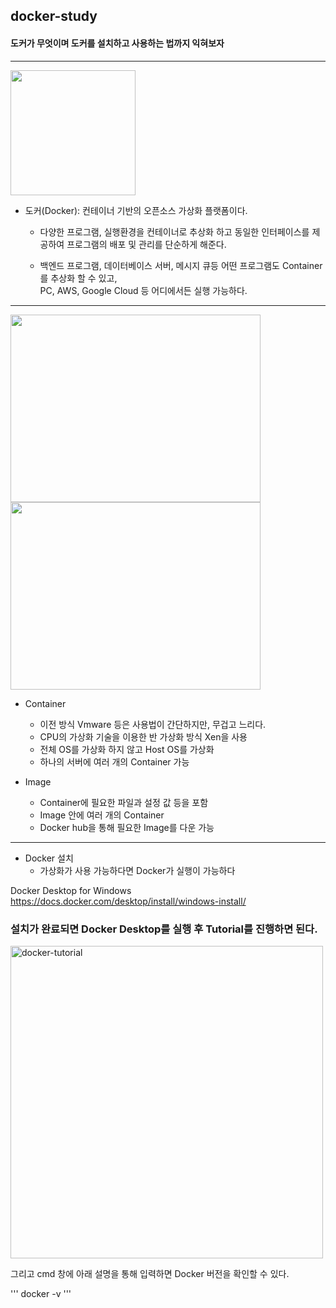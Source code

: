 ## docker-study

#### 도커가 무엇이며 도커를 설치하고 사용하는 법까지 익혀보자

<hr>

<img src="https://user-images.githubusercontent.com/118269278/218919796-d4e866e4-edec-4ee8-a2d5-776916782761.png" width=200 height=200>

* 도커(Docker): 컨테이너 기반의 오픈소스 가상화 플랫폼이다.

  * 다양한 프로그램, 실행환경을 컨테이너로 추상화 하고 동일한 인터페이스를 제공하여 프로그램의 배포 및 관리를 단순하게 해준다.
  
  * 백엔드 프로그램, 데이터베이스 서버, 메시지 큐등 어떤 프로그램도 Container를 추상화 할 수 있고,<br>PC, AWS, Google Cloud 등 어디에서든 실행 가능하다.
  
<hr>

<img src="https://user-images.githubusercontent.com/118269278/218923208-4424ce88-0570-4527-a3b2-1d0895a1e397.png" width=400 height=300/>

<img src="https://subicura.com/generated/assets/article_images/2017-01-19-docker-guide-for-beginners-1/vm-vs-docker-1000-895d2c06e.webp" width=400 height=300/>

- Container
  * 이전 방식 Vmware 등은 사용법이 간단하지만, 무겁고 느리다.
  * CPU의 가상화 기술을 이용한 반 가상화 방식 Xen을 사용
  * 전체 OS를 가상화 하지 않고 Host OS를 가상화
  * 하나의 서버에 여러 개의 Container 가능
  
- Image
  * Container에 필요한 파일과 설정 값 등을 포함
  * Image 안에 여러 개의 Container
  * Docker hub을 통해 필요한 Image를 다운 가능
  
  
<hr>


* Docker 설치
   * 가상화가 사용 가능하다면 Docker가 실행이 가능하다


Docker Desktop for Windows<br>
https://docs.docker.com/desktop/install/windows-install/
<br>

### 설치가 완료되면 Docker Desktop를 실행 후 Tutorial를 진행하면 된다.
   
<img width="500" alt="docker-tutorial" src="https://user-images.githubusercontent.com/118269278/218971909-babdabfe-94b0-4d45-b567-8979ff63c798.png">

그리고 cmd 창에 아래 설명을 통해 입력하면 Docker 버전을 확인할 수 있다.

'''
docker -v
'''

